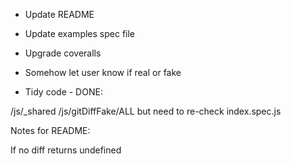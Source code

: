 * Update README

* Update examples spec file

* Upgrade coveralls

* Somehow let user know if real or fake

* Tidy code - DONE:

/js/_shared
/js/gitDiffFake/ALL but need to re-check index.spec.js

Notes for README:

If no diff returns undefined
